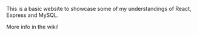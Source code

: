 This is a basic website to showcase some of my understandings of React, Express and MySQL.

More info in the wiki!
